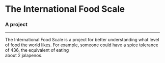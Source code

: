 # The International Food Scale
### A project
---
The International Food Scale is a project for better understanding what level  
of food the world likes. For example, someone could have a spice tolerance of 436, the equivalent of eating  
about 2 jalapenos.

<!---
intlfs/intlfs is a ✨ special ✨ repository because its `README.md` (this file) appears on your GitHub profile.
You can click the Preview link to take a look at your changes.
--->
